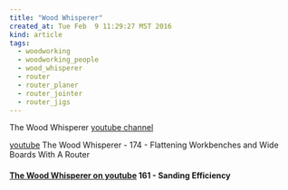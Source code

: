 ```yaml
---
title: "Wood Whisperer"
created_at: Tue Feb  9 11:29:27 MST 2016
kind: article
tags:
  - woodworking
  - woodworking_people
  - wood_whisperer
  - router
  - router_planer
  - router_jointer
  - router_jigs
---
```


The Wood Whisperer <a href="https://www.youtube.com/user/TheWoodWhisperer" target="_blank">youtube channel</a>

<a href="https://www.youtube.com/watch?v=qtkBZHLJyD0" target="_blank">youtube</a>
The Wood Whisperer - 174 - Flattening Workbenches and Wide Boards With A Router

<h4>
  <a href="https://www.youtube.com/watch?v=XtkIuWcW3cE" target="_blank">The Wood Whisperer on youtube</a>
  161 - Sanding Efficiency
</h4>

<!--
html boilerplate
<a href="" target="_blank"></a>
<a name=""></a>
<img src="" width="400px">
<ul>
  <li></li>
</ul>
<pre>
</pre>
<pre><code>
</code></pre>
<math xmlns='http://www.w3.org/1998/Math/MathML' display='block'>
</math>
-->
